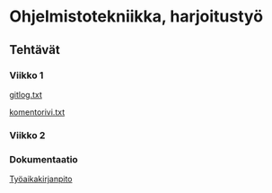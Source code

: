 # **Ohjelmistotekniikka, harjoitustyö**

## **Tehtävät**
### **Viikko 1**
[gitlog.txt](laskarit/viikko1/gitlog.txt)

[komentorivi.txt](laskarit/viikko1/komentorivi.txt)

### **Viikko 2**

### **Dokumentaatio**
[Työaikakirjanpito](dokumentaatio/tuntikirjanpito.md)
